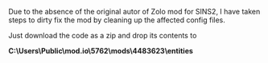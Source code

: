 Due to the absence of the original autor of Zolo mod for SINS2, I have taken steps to dirty fix the mod by cleaning up the affected config files.

Just download the code as a zip and drop its contents to 

**C:\Users\Public\mod.io\5762\mods\4483623\entities**
